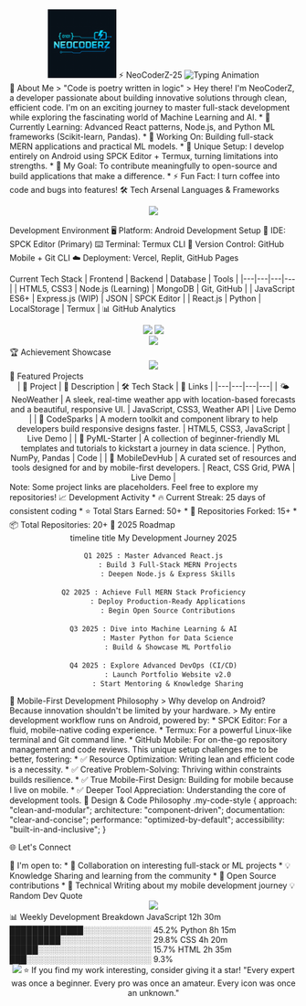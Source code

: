 <div align="center">
<img src="file_0000000024fc622f8e287ff3f418fc2d.png" width="120" alt="NeoCoderZ Logo" />
⚡ NeoCoderZ-25
<img src="https://readme-typing-svg.herokuapp.com?font=Fira+Code&weight=500&size=20&pause=1000&color=00D9FF&center=true&vCenter=true&width=500&lines=Full+Stack+Developer+in+Progress+🚀;ML+%26+AI+Enthusiast+🤖;Mobile-First+Development+📱;Building+the+Future%2C+One+Line+at+a+Time+✨" alt="Typing Animation" />


</div>
🚀 About Me
> "Code is poetry written in logic"
> 
Hey there! I'm NeoCoderZ, a developer passionate about building innovative solutions through clean, efficient code. I'm on an exciting journey to master full-stack development while exploring the fascinating world of Machine Learning and AI.
 * 🌱 Currently Learning: Advanced React patterns, Node.js, and Python ML frameworks (Scikit-learn, Pandas).
 * 🔭 Working On: Building full-stack MERN applications and practical ML models.
 * 📱 Unique Setup: I develop entirely on Android using SPCK Editor + Termux, turning limitations into strengths.
 * 🎯 My Goal: To contribute meaningfully to open-source and build applications that make a difference.
 * ⚡ Fun Fact: I turn coffee into code and bugs into features!
🛠️ Tech Arsenal
Languages & Frameworks
<p align="center">
<img src="https://skillicons.dev/icons?i=html,css,js,python,react,nodejs,mongodb,git,figma" />
</p>
Development Environment
🖥️  Platform: Android Development Setup
📱  IDE: SPCK Editor (Primary)
⌨️  Terminal: Termux CLI
🔄  Version Control: GitHub Mobile + Git CLI
☁️  Deployment: Vercel, Replit, GitHub Pages

Current Tech Stack
| Frontend | Backend | Database | Tools |
|---|---|---|---|
| HTML5, CSS3 | Node.js (Learning) | MongoDB | Git, GitHub |
| JavaScript ES6+ | Express.js (WIP) | JSON | SPCK Editor |
| React.js | Python | LocalStorage | Termux |
📊 GitHub Analytics
<div align="center">
<img height="180em" src="https://github-readme-stats.vercel.app/api?username=NeoCoderZ-25&show_icons=true&theme=tokyonight&include_all_commits=true&count_private=true&border_radius=15&hide_border=true"/>
<img height="180em" src="https://github-readme-stats.vercel.app/api/top-langs/?username=NeoCoderZ-25&layout=compact&langs_count=8&theme=tokyonight&border_radius=15&hide_border=true"/>
</div>
<div align="center">
<img src="https://github-readme-streak-stats.herokuapp.com/?user=NeoCoderZ-25&theme=tokyonight&hide_border=true&border_radius=15" />
</div>
🏆 Achievement Showcase
<div align="center">
<img src="https://github-profile-trophy.vercel.app/?username=NeoCoderZ-25&theme=tokyonight&no-frame=true&no-bg=true&margin-w=4&row=2&column=4" />
</div>
🌟 Featured Projects
<div align="center">
| 🚀 Project | 📝 Description | 🛠️ Tech Stack | 🔗 Links |
|---|---|---|---|
| 🌤️ NeoWeather | A sleek, real-time weather app with location-based forecasts and a beautiful, responsive UI. | JavaScript, CSS3, Weather API | Live Demo |
| 🎨 CodeSparks | A modern toolkit and component library to help developers build responsive designs faster. | HTML5, CSS3, JavaScript | Live Demo |
| 🤖 PyML-Starter | A collection of beginner-friendly ML templates and tutorials to kickstart a journey in data science. | Python, NumPy, Pandas | Code |
| 📱 MobileDevHub | A curated set of resources and tools designed for and by mobile-first developers. | React, CSS Grid, PWA | Live Demo |
</div>
Note: Some project links are placeholders. Feel free to explore my repositories!
📈 Development Activity
 * 🔥 Current Streak: 25 days of consistent coding
 * ⭐ Total Stars Earned: 50+
 * 🍴 Repositories Forked: 15+
 * 📦 Total Repositories: 20+
🎯 2025 Roadmap
<div align="center">
timeline
    title My Development Journey 2025
    
    Q1 2025 : Master Advanced React.js
           : Build 3 Full-Stack MERN Projects
           : Deepen Node.js & Express Skills
    
    Q2 2025 : Achieve Full MERN Stack Proficiency
           : Deploy Production-Ready Applications
           : Begin Open Source Contributions
    
    Q3 2025 : Dive into Machine Learning & AI
           : Master Python for Data Science
           : Build & Showcase ML Portfolio
    
    Q4 2025 : Explore Advanced DevOps (CI/CD)
           : Launch Portfolio Website v2.0
           : Start Mentoring & Knowledge Sharing

</div>
📱 Mobile-First Development Philosophy
> Why develop on Android? Because innovation shouldn't be limited by your hardware.
> 
My entire development workflow runs on Android, powered by:
 * SPCK Editor: For a fluid, mobile-native coding experience.
 * Termux: For a powerful Linux-like terminal and Git command line.
 * GitHub Mobile: For on-the-go repository management and code reviews.
This unique setup challenges me to be better, fostering:
 * ✅ Resource Optimization: Writing lean and efficient code is a necessity.
 * ✅ Creative Problem-Solving: Thriving within constraints builds resilience.
 * ✅ True Mobile-First Design: Building for mobile because I live on mobile.
 * ✅ Deeper Tool Appreciation: Understanding the core of development tools.
🎨 Design & Code Philosophy
.my-code-style {
  approach: "clean-and-modular";
  architecture: "component-driven";
  documentation: "clear-and-concise";
  performance: "optimized-by-default";
  accessibility: "built-in-and-inclusive";
}

🌐 Let's Connect
<div align="center">




</div>
💬 I'm open to:
 * 🤝 Collaboration on interesting full-stack or ML projects
 * 💡 Knowledge Sharing and learning from the community
 * 🚀 Open Source contributions
 * 📝 Technical Writing about my mobile development journey
💡 Random Dev Quote
<div align="center">
<img src="https://quotes-github-readme.vercel.app/api?type=horizontal&theme=tokyonight&quote=The%20best%20error%20message%20is%20the%20one%20that%20never%20shows%20up.&author=Thomas%20Fuchs" />
</div>
📊 Weekly Development Breakdown
JavaScript   12h 30m  █████████████░░░░░░░░░░░░  45.2%
Python       8h 15m   █████████░░░░░░░░░░░░░░░░  29.8%
CSS          4h 20m   █████░░░░░░░░░░░░░░░░░░░░  15.7%
HTML         2h 35m   ███░░░░░░░░░░░░░░░░░░░░░░   9.3%

<div align="center">
<img src="https://capsule-render.vercel.app/api?type=wavy&color=gradient&customColorList=0,2,2,5,30&height=100&section=footer&text=Thanks%20for%20stopping%20by!%20⚡&fontSize=24&fontColor=fff&animation=twinkling" />
⭐ If you find my work interesting, consider giving it a star!
"Every expert was once a beginner. Every pro was once an amateur. Every icon was once an unknown."
</div>